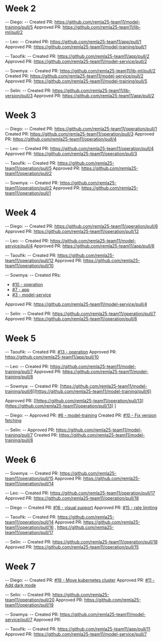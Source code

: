 # Week 2
-- Diego: --
Created PR: https://github.com/remla25-team11/model-training/pull/5
Approved PR: https://github.com/remla25-team11/lib-ml/pull/2

-- Leo: --
Created PR: https://github.com/remla25-team11/app/pull/1
Approved PR: https://github.com/remla25-team11/model-training/pull/1

-- Taoufik: --
Created PR: https://github.com/remla25-team11/app/pull/2
Approved PR: https://github.com/remla25-team11/model-service/pull/2

-- Sowmya: --
Created PR: https://github.com/remla25-team11/lib-ml/pull/2
Created PR: https://github.com/remla25-team11/model-service/pull/2
Approved PR: https://github.com/remla25-team11/model-training/pull/5

-- Selin: --
Created PR: https://github.com/remla25-team11/lib-version/pull/3
Approved PR: https://github.com/remla25-team11/app/pull/2

# Week 3

-- Diego: --
Created PR: https://github.com/remla25-team11/operation/pull/1
Created PR: https://github.com/remla25-team11/operation/pull/3
Approved PR: https://github.com/remla25-team11/operation/pull/4

-- Leo: --
Created PR: https://github.com/remla25-team11/operation/pull/4
Approved PR: https://github.com/remla25-team11/operation/pull/3

-- Taoufik: --
Created PR: https://github.com/remla25-team11/operation/pull/5
Approved PR: https://github.com/remla25-team11/operation/pull/2

-- Sowmya: --
Created PR: https://github.com/remla25-team11/operation/pull/2
Approved PR: https://github.com/remla25-team11/operation/pull/1


# Week 4

-- Diego: --
Created PR: https://github.com/remla25-team11/operation/pull/6
Approved PR: https://github.com/remla25-team11/operation/pull/12

-- Leo: --
Created PR: https://github.com/remla25-team11/model-service/pull/4
Approved PR: https://github.com/remla25-team11/app/pull/6

-- Taoufik: --
Created PR: https://github.com/remla25-team11/operation/pull/12
Approved PR: https://github.com/remla25-team11/operation/pull/10

-- Sowmya: --
Created PRs:
- [#10 - operation](https://github.com/remla25-team11/operation/pull/10)
- [#7 - app](https://github.com/remla25-team11/app/pull/7)
- [#3 - model-service](https://github.com/remla25-team11/model-service/pull/3)

Approved PR: https://github.com/remla25-team11/model-service/pull/4


-- Selin: --
Created PR: https://github.com/remla25-team11/operation/pull/7
Approved PR: https://github.com/remla25-team11/operation/pull/6

# Week 5

-- Taoufik: --
Created PR: [#13 - operation](https://github.com/remla25-team11/operation/pull/13)
Approved PR: https://github.com/remla25-team11/app/pull/10

-- Leo: --
Created PR: https://github.com/remla25-team11/model-training/pull/7
Approved PR: https://github.com/remla25-team11/model-training/pull/8

-- Sowmya: --
Created PR: [https://github.com/remla25-team11/model-training/pull/6](https://github.com/remla25-team11/model-training/pull/6)

Approved PR: [[https://github.com/remla25-team11/operation/pull/13](https://github.com/remla25-team11/operation/pull/13)
]

-- Diego: --
Approved PR: [#6 - model-training](https://github.com/remla25-team11/model-training/pull/6)
Created PR: [#10 - Fix version fetching](https://github.com/remla25-team11/app/pull/10)

-- Selin: --
Approved PR: https://github.com/remla25-team11/model-training/pull/7
Created PR: https://github.com/remla25-team11/model-training/pull/8

# Week 6

-- Sowmya: --
Created PR: https://github.com/remla25-team11/operation/pull/15
Approved PR: https://github.com/remla25-team11/operation/pull/14

-- Leo: --
Created PR: https://github.com/remla25-team11/operation/pull/17
Approved PR: https://github.com/remla25-team11/operation/pull/18

-- Diego --
Created PR: [#16 - visual support](https://github.com/remla25-team11/operation/pull/16)
Approved PR: [#15 - rate limiting](https://github.com/remla25-team11/operation/pull/15)

-- Taoufik: --
Created PR: https://github.com/remla25-team11/operation/pull/14
Approved PR: https://github.com/remla25-team11/operation/pull/16 , https://github.com/remla25-team11/operation/pull/17

-- Selin: --
Created PR: https://github.com/remla25-team11/operation/pull/18
Approved PR: https://github.com/remla25-team11/operation/pull/15

# Week 7

-- Diego: --
Created PR: [#19 - Move kubernetes cluster](https://github.com/remla25-team11/operation/pull/19)
Approved PR: [#11 - Add dark mode](https://github.com/remla25-team11/app/pull/11)


-- Selin: --
Created PR: https://github.com/remla25-team11/operation/pull/20
Approved PR: https://github.com/remla25-team11/operation/pull/19

-- Sowmya: --
Created PR: https://github.com/remla25-team11/model-service/pull/7
Approved PR: 

-- Taoufik: --
Created PR: https://github.com/remla25-team11/app/pull/11
Approved PR: https://github.com/remla25-team11/model-service/pull/7

